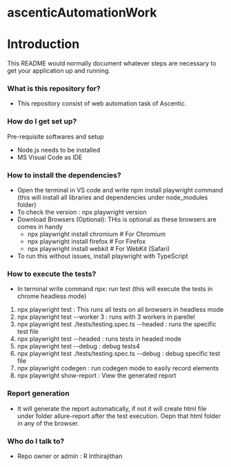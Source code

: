 # ascenticAutomationWork

 # Introduction 
This README would normally document whatever steps are necessary to get your application up and running.

### What is this repository for? ###
* This repository consist of web automation task of Ascentic.


### How do I get set up? ###
Pre-requisite softwares and setup
* Node.js needs to be installed
* MS Visual Code as IDE

### How to install the dependencies? ###
* Open the terminal in VS code and write npm install playwright command (this will install all libraries and dependencies under node_modules folder)
* To check the version : npx playwright version
* Download Browsers (Optional): THis is optional as these browsers are comes in handy
    * npx playwright install chromium  # For Chromium
    * npx playwright install firefox     # For Firefox
    * npx playwright install webkit      # For WebKit (Safari)
* To run this without issues, install playwright with TypeScript        

### How to execute the tests? ###
* In terminal write command npx: run test (this will execute the tests in chrome headless mode)
1. npx playwright test                                      : This runs all tests on all browsers in headless mode
2. npx playwright test --worker 3                           : runs with 3 workers in parellel
3. npx playwright test ./tests/testing.spec.ts --headed     : runs the specific test file
4. npx playwright test --headed                             : runs tests in headed mode
5. npx playwright test --debug                              : debug tests4
6. npx playwright test ./tests/testing.spec.ts --debug      : debug specific test file
7. npx playwright codegen                                   : run codegen mode to easily record elements
8. npx playwright show-report                               : View the generated report

### Report generation ###
* It will generate the report automatically, if not it will create html file under folder allure-report after the test execution. Oepn that html folder in any of the browser.

### Who do I talk to? ###
* Repo owner or admin : R Inthirajithan